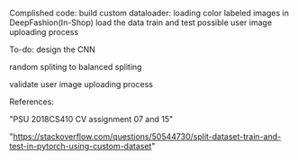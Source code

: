 Complished code:
build custom dataloader: loading color labeled images in DeepFashion(In-Shop)
load the data
train and test 
possible user image uploading process

To-do:
design the CNN

random spliting to balanced spliting

validate user image uploading process

References:

"PSU 2018CS410 CV assignment 07 and 15"

"https://stackoverflow.com/questions/50544730/split-dataset-train-and-test-in-pytorch-using-custom-dataset"
